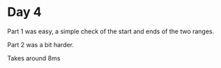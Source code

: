# Day 4

Part 1 was easy, a simple check of the start and ends of the two ranges.

Part 2 was a bit harder.

Takes around 8ms
